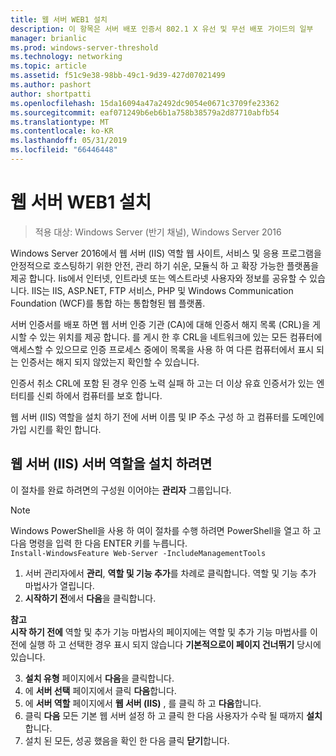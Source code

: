 ```yaml
---
title: 웹 서버 WEB1 설치
description: 이 항목은 서버 배포 인증서 802.1 X 유선 및 무선 배포 가이드의 일부
manager: brianlic
ms.prod: windows-server-threshold
ms.technology: networking
ms.topic: article
ms.assetid: f51c9e38-98bb-49c1-9d39-427d07021499
ms.author: pashort
author: shortpatti
ms.openlocfilehash: 15da16094a47a2492dc9054e0671c3709fe23362
ms.sourcegitcommit: eaf071249b6eb6b1a758b38579a2d87710abfb54
ms.translationtype: MT
ms.contentlocale: ko-KR
ms.lasthandoff: 05/31/2019
ms.locfileid: "66446448"
---
```

# <a name="install-the-web-server-web1"></a>웹 서버 WEB1 설치

>적용 대상: Windows Server (반기 채널), Windows Server 2016

Windows Server 2016에서 웹 서버 (IIS) 역할 웹 사이트, 서비스 및 응용 프로그램을 안정적으로 호스팅하기 위한 안전, 관리 하기 쉬운, 모듈식 하 고 확장 가능한 플랫폼을 제공 합니다. Iis에서 인터넷, 인트라넷 또는 엑스트라넷 사용자와 정보를 공유할 수 있습니다. IIS는 IIS, ASP.NET, FTP 서비스, PHP 및 Windows Communication Foundation (WCF)를 통합 하는 통합형된 웹 플랫폼.  

서버 인증서를 배포 하면 웹 서버 인증 기관 (CA)에 대해 인증서 해지 목록 (CRL)을 게시할 수 있는 위치를 제공 합니다. 를 게시 한 후 CRL을 네트워크에 있는 모든 컴퓨터에 액세스할 수 있으므로 인증 프로세스 중에이 목록을 사용 하 여 다른 컴퓨터에서 표시 되는 인증서는 해지 되지 않았는지 확인할 수 있습니다.   

인증서 취소 CRL에 포함 된 경우 인증 노력 실패 하 고는 더 이상 유효 인증서가 있는 엔터티를 신뢰 하에서 컴퓨터를 보호 합니다.  

웹 서버 (IIS) 역할을 설치 하기 전에 서버 이름 및 IP 주소 구성 하 고 컴퓨터를 도메인에 가입 시킨를 확인 합니다.  

## <a name="to-install-the-web-server-iis-server-role"></a>웹 서버 (IIS) 서버 역할을 설치 하려면  
이 절차를 완료 하려면의 구성원 이어야는 **관리자** 그룹입니다.  

>[!NOTE]  
>Windows PowerShell을 사용 하 여이 절차를 수행 하려면 PowerShell을 열고 하 고 다음 명령을 입력 한 다음 ENTER 키를 누릅니다.  
`Install-WindowsFeature Web-Server -IncludeManagementTools`  

1.  서버 관리자에서 **관리**, **역할 및 기능 추가**를 차례로 클릭합니다. 역할 및 기능 추가 마법사가 열립니다.  
2.  **시작하기 전**에서 **다음**을 클릭합니다.  

**참고**   
**시작 하기 전에** 역할 및 추가 기능 마법사의 페이지에는 역할 및 추가 기능 마법사를 이전에 실행 하 고 선택한 경우 표시 되지 않습니다 **기본적으로이 페이지 건너뛰기** 당시에 있습니다.  

3. **설치 유형** 페이지에서 **다음**을 클릭합니다.  
4. 에 **서버 선택** 페이지에서 클릭 **다음**합니다.  
5. 에 **서버 역할** 페이지에서 **웹 서버 (IIS)** , 를 클릭 하 고 **다음**합니다.  
6. 클릭 **다음** 모든 기본 웹 서버 설정 하 고 클릭 한 다음 사용자가 수락 될 때까지 **설치**합니다.  
7. 설치 된 모든, 성공 했음을 확인 한 다음 클릭 **닫기**합니다.
